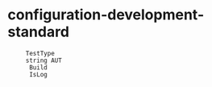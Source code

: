 # configuration-development-standard
         TestType 
         string AUT     
          Build       
          IsLog 
